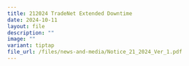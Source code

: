 ```yaml
---
title: 212024 TradeNet Extended Downtime
date: 2024-10-11
layout: file
description: ""
image: ""
variant: tiptap
file_url: /files/news-and-media/Notice_21_2024_Ver_1.pdf
---
```

